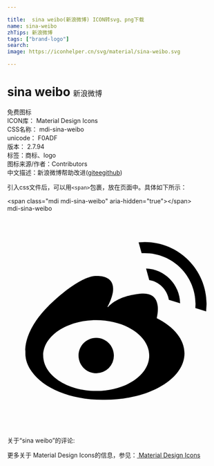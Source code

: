 ```yaml
---

title:  sina weibo(新浪微博) ICON转svg、png下载
name: sina-weibo
zhTips: 新浪微博
tags: ["brand-logo"]
search: 
image: https://iconhelper.cn/svg/material/sina-weibo.svg

---
```


# sina weibo  <small style="font-size: 60%;font-weight: 100">新浪微博</small>


<div class="detail-page">
<p>
<span><span class="badge-success badge">免费图标</span> </span>
<br/>
<span>
ICON库：
<span class="badge-secondary badge">Material Design Icons</span> 
</span>
<br/>
<span>
CSS名称：
<span class="badge-secondary badge">mdi-sina-weibo</span> 
</span>
<br/>
<span>
unicode：
<span class="badge-secondary badge">F0ADF</span> 
<copy-btn content='F0ADF' btn-title=""></copy-btn>
<copy-btn :content='String.fromCodePoint(parseInt("F0ADF", 16))' btn-title="复制U"></copy-btn>
</span>
<br/>
<span>
版本：
<span class="badge-secondary badge">2.7.94</span> 
</span><br/><span>标签：<span class="badge-light badge"><router-link to="/tags/brand-logo.html">商标、logo</router-link></span></span>
<br/>
<span>图标来源/作者：<span class="badge-light badge">Contributors</span></span> 
<br/>
<span class="zh-detail">中文描述：<span class="badge-primary badge">新浪微博</span><span class="help-link"><span>帮助改进</span>(<a href="https://gitee.com/liuwave/icon-helper/edit/master/json/material/sina-weibo.json" target="_blank" rel="noopener noreferrer">gitee</a><a href="https://github.com/liuwave/icon-helper/edit/master/json/material/sina-weibo.json" target="_blank" rel="noopener noreferrer">github</a></span>)</span><br/>
</p>
</div>
<div class="alert alert-dark">
  <i class="mdi mdi-sina-weibo mdi-48px"></i>
  <i class="mdi mdi-sina-weibo mdi-36px"></i>
  <i class="mdi mdi-sina-weibo mdi-24px"></i>
  <i class="mdi mdi-sina-weibo mdi-18px"></i>
</div>
<div>
  <p>引入css文件后，可以用<code>&lt;span&gt;</code>包裹，放在页面中。具体如下所示：    
  </p>
  <div class="alert alert-primary" style="font-size: 14px">
    &lt;span class="mdi mdi-sina-weibo" aria-hidden="true"&gt;&lt;/span&gt;
    <copy-btn content='<span class="mdi mdi-sina-weibo" aria-hidden="true"></span>'></copy-btn>
  </div>
  <div class="alert alert-secondary">
    <i class="mdi mdi-sina-weibo"
    style="font-size: 24px"
    aria-hidden="true"></i> mdi-sina-weibo
    <copy-btn content="mdi-sina-weibo" btn-title="复制图标名称"></copy-btn>
  </div>
</div>
<div id="svg" class="svg-wrap">
<svg xmlns="http://www.w3.org/2000/svg" viewBox="0 0 24 24"><path d="M9.82,13.87C10.89,13.87 11.77,14.74 11.77,15.82A1.95,1.95 0 0,1 9.82,17.77C8.74,17.77 7.87,16.89 7.87,15.82C7.87,14.74 8.74,13.87 9.82,13.87M14.5,3.34L15.18,3.31C18.94,3.31 22,6.37 22,10.13L21.95,10.95L20.76,10.58L20.78,10.13C20.78,7.04 18.27,4.53 15.18,4.53L14.83,4.54L14.5,3.34M15.32,6.23C17.38,6.3 19.05,8 19.08,10.06L17.84,9.68C17.65,8.56 16.78,7.68 15.67,7.5L15.32,6.23M2,15.41C1.97,14.8 2.07,12.64 4.95,9.97C8.35,6.81 9.82,7.05 9.82,7.05C9.82,7.05 13,6.75 11.06,10.46H11.13C11.6,9.96 12.62,9.21 14.69,9C16.77,8.79 16.77,10.5 16.5,11.7C18.38,12.64 19.56,14.03 19.56,15.58C19.56,18.4 15.63,20.69 10.78,20.69H10.65L10.5,20.69C7,20.69 4,19.42 2.71,17.59C2.25,16.97 2,16.29 2,15.58V15.41M9.82,11.92C6.59,11.92 3.97,13.67 3.97,15.82C3.97,17.97 6.59,19.72 9.82,19.72C13.05,19.72 15.67,17.97 15.67,15.82C15.67,13.67 13.05,11.92 9.82,11.92Z" /></svg>
</div>
<detail full-name='mdi-sina-weibo'></detail>
<div>
<p>关于“sina weibo”的评论:</p>
</div>
<Vssue title="关于“sina weibo”的评论" ></Vssue>    
<div><p>更多关于 Material Design Icons的信息，参见：<a target="_blank" href="https://iconhelper.cn/material.html"> Material Design Icons</a>
</p></div>
